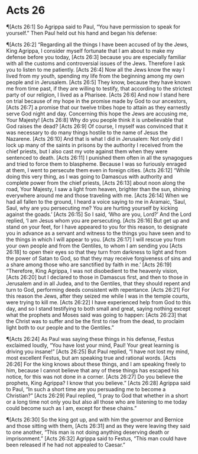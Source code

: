 # Acts 26

¶[Acts 26:1] So Agrippa said to Paul, “You have permission to speak for yourself.” Then Paul held out his hand and began his defense:

¶[Acts 26:2] “Regarding all the things I have been accused of by the Jews, King Agrippa, I consider myself fortunate that I am about to make my defense before you today,
[Acts 26:3] because you are especially familiar with all the customs and controversial issues of the Jews. Therefore I ask you to listen to me patiently.
[Acts 26:4] Now all the Jews know the way I lived from my youth, spending my life from the beginning among my own people and in Jerusalem.
[Acts 26:5] They know, because they have known me from time past, if they are willing to testify, that according to the strictest party of our religion, I lived as a Pharisee.
[Acts 26:6] And now I stand here on trial because of my hope in the promise made by God to our ancestors,
[Acts 26:7] a promise that our twelve tribes hope to attain as they earnestly serve God night and day. Concerning this hope the Jews are accusing me, Your Majesty!
[Acts 26:8] Why do you people think it is unbelievable that God raises the dead?
[Acts 26:9] Of course, I myself was convinced that it was necessary to do many things hostile to the name of Jesus the Nazarene.
[Acts 26:10] And that is what I did in Jerusalem: Not only did I lock up many of the saints in prisons by the authority I received from the chief priests, but I also cast my vote against them when they were sentenced to death.
[Acts 26:11] I punished them often in all the synagogues and tried to force them to blaspheme. Because I was so furiously enraged at them, I went to persecute them even in foreign cities.
[Acts 26:12] “While doing this very thing, as I was going to Damascus with authority and complete power from the chief priests,
[Acts 26:13] about noon along the road, Your Majesty, I saw a light from heaven, brighter than the sun, shining everywhere around me and those traveling with me.
[Acts 26:14] When we had all fallen to the ground, I heard a voice saying to me in Aramaic, ‘Saul, Saul, why are you persecuting me? You are hurting yourself by kicking against the goads.’
[Acts 26:15] So I said, ‘Who are you, Lord?’ And the Lord replied, ‘I am Jesus whom you are persecuting.
[Acts 26:16] But get up and stand on your feet, for I have appeared to you for this reason, to designate you in advance as a servant and witness to the things you have seen and to the things in which I will appear to you.
[Acts 26:17] I will rescue you from your own people and from the Gentiles, to whom I am sending you
[Acts 26:18] to open their eyes so that they turn from darkness to light and from the power of Satan to God, so that they may receive forgiveness of sins and a share among those who are sanctified by faith in me.’
[Acts 26:19] “Therefore, King Agrippa, I was not disobedient to the heavenly vision,
[Acts 26:20] but I declared to those in Damascus first, and then to those in Jerusalem and in all Judea, and to the Gentiles, that they should repent and turn to God, performing deeds consistent with repentance.
[Acts 26:21] For this reason the Jews, after they seized me while I was in the temple courts, were trying to kill me.
[Acts 26:22] I have experienced help from God to this day, and so I stand testifying to both small and great, saying nothing except what the prophets and Moses said was going to happen:
[Acts 26:23] that the Christ was to suffer and be the first to rise from the dead, to proclaim light both to our people and to the Gentiles.”

¶[Acts 26:24] As Paul was saying these things in his defense, Festus exclaimed loudly, “You have lost your mind, Paul! Your great learning is driving you insane!”
[Acts 26:25] But Paul replied, “I have not lost my mind, most excellent Festus, but am speaking true and rational words.
[Acts 26:26] For the king knows about these things, and I am speaking freely to him, because I cannot believe that any of these things has escaped his notice, for this was not done in a corner.
[Acts 26:27] Do you believe the prophets, King Agrippa? I know that you believe.”
[Acts 26:28] Agrippa said to Paul, “In such a short time are you persuading me to become a Christian?”
[Acts 26:29] Paul replied, “I pray to God that whether in a short or a long time not only you but also all those who are listening to me today could become such as I am, except for these chains.”

¶[Acts 26:30] So the king got up, and with him the governor and Bernice and those sitting with them,
[Acts 26:31] and as they were leaving they said to one another, “This man is not doing anything deserving death or imprisonment.”
[Acts 26:32] Agrippa said to Festus, “This man could have been released if he had not appealed to Caesar.”
